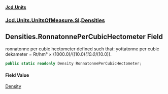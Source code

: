 #### [Jcd.Units](index.md 'index')
### [Jcd.Units.UnitsOfMeasure.SI](Jcd.Units.UnitsOfMeasure.SI.md 'Jcd.Units.UnitsOfMeasure.SI').[Densities](Densities.md 'Jcd.Units.UnitsOfMeasure.SI.Densities')

## Densities.RonnatonnePerCubicHectometer Field

ronnatonne per cubic hectometer defined such that: yottatonne per cubic dekameter = Rt/hm³ ×
(1000.0)/((10.0)*(10.0)*(10.0)).

```csharp
public static readonly Density RonnatonnePerCubicHectometer;
```

#### Field Value
[Density](Density.md 'Jcd.Units.UnitTypes.Density')